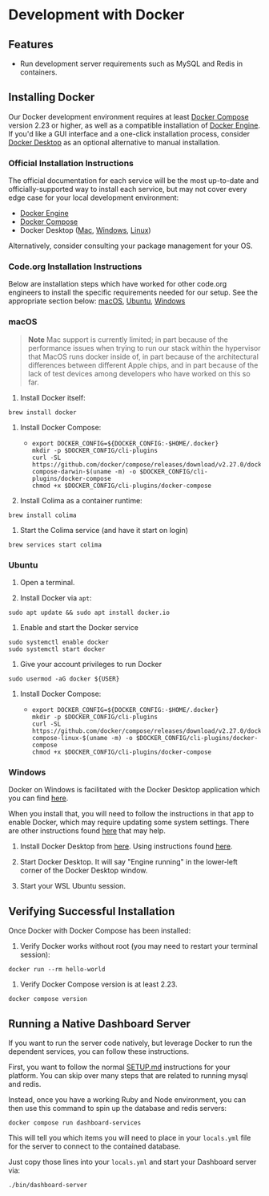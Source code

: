 # Development with Docker

## Features

* Run development server requirements such as MySQL and Redis in containers.

## Installing Docker

Our Docker development environment requires at least [Docker
Compose](https://docs.docker.com/compose/) version 2.23 or higher, as well as a
compatible installation of [Docker Engine](https://docs.docker.com/engine/). If
you'd like a GUI interface and a one-click installation process, consider
[Docker Desktop](https://docs.docker.com/desktop/) as an optional alternative
to manual installation.

### Official Installation Instructions

The official documentation for each service will be the most up-to-date and
officially-supported way to install each service, but may not cover every edge
case for your local development environment:

- [Docker Engine](https://docs.docker.com/engine/install/)
- [Docker Compose](https://docs.docker.com/compose/install/)
- Docker Desktop ([Mac](https://docs.docker.com/desktop/setup/install/mac-install/), [Windows](https://docs.docker.com/desktop/setup/install/windows-install/), [Linux](https://docs.docker.com/desktop/setup/install/linux/))

Alternatively, consider consulting your package management for your OS.

### Code.org Installation Instructions

Below are installation steps which have worked for other code.org engineers to
install the specific requirements needed for our setup. See the appropriate
section below: [macOS](#macos), [Ubuntu](#ubuntu), [Windows](#windows)

### macOS

> **Note** Mac support is currently limited; in part because of the performance
> issues when trying to run our stack within the hypervisor that MacOS runs
> docker inside of, in part because of the architectural differences between
> different Apple chips, and in part because of the lack of test devices among
> developers who have worked on this so far.

1. Install Docker itself:
```shell
brew install docker
```

1. Install Docker Compose:
    - ```shell
      export DOCKER_CONFIG=${DOCKER_CONFIG:-$HOME/.docker}
      mkdir -p $DOCKER_CONFIG/cli-plugins
      curl -SL https://github.com/docker/compose/releases/download/v2.27.0/docker-compose-darwin-$(uname -m) -o $DOCKER_CONFIG/cli-plugins/docker-compose
      chmod +x $DOCKER_CONFIG/cli-plugins/docker-compose
      ```

1. Install Colima as a container runtime:
```shell
brew install colima
```

1. Start the Colima service (and have it start on login)
```shell
brew services start colima
```

### Ubuntu

1. Open a terminal.

1. Install Docker via `apt`:

```shell
sudo apt update && sudo apt install docker.io
```

1. Enable and start the Docker service
```shell
sudo systemctl enable docker
sudo systemctl start docker
```

1. Give your account privileges to run Docker
```shell
sudo usermod -aG docker ${USER}
```

1. Install Docker Compose:
    - ```shell
      export DOCKER_CONFIG=${DOCKER_CONFIG:-$HOME/.docker}
      mkdir -p $DOCKER_CONFIG/cli-plugins
      curl -SL https://github.com/docker/compose/releases/download/v2.27.0/docker-compose-linux-$(uname -m) -o $DOCKER_CONFIG/cli-plugins/docker-compose
      chmod +x $DOCKER_CONFIG/cli-plugins/docker-compose
      ```

### Windows

Docker on Windows is facilitated with the Docker Desktop application which you can find [here](https://www.docker.com/products/docker-desktop/).

When you install that, you will need to follow the instructions in that app to enable Docker, which may require updating some system settings. There are other instructions found [here](https://docs.docker.com/desktop/install/windows-install/) that may help.

1. Install Docker Desktop from [here](https://www.docker.com/products/docker-desktop/). Using instructions found [here](https://docs.docker.com/desktop/install/windows-install/).

1. Start Docker Desktop. It will say "Engine running" in the lower-left corner of the Docker Desktop window.

1. Start your WSL Ubuntu session.

## Verifying Successful Installation

Once Docker with Docker Compose has been installed:

1. Verify Docker works without root (you may need to restart your terminal session):
```shell
docker run --rm hello-world
```

1. Verify Docker Compose version is at least 2.23.
```shell
docker compose version
```

## Running a Native Dashboard Server

If you want to run the server code natively, but leverage Docker to run the dependent services, you can follow these instructions.

First, you want to follow the normal [SETUP.md](../../SETUP.md) instructions for your platform.
You can skip over many steps that are related to running mysql and redis.

Instead, once you have a working Ruby and Node environment, you can then use this command to spin up the database and redis servers:

```shell
docker compose run dashboard-services
```

This will tell you which items you will need to place in your `locals.yml` file for the server to connect to the contained database.

Just copy those lines into your `locals.yml` and start your Dashboard server via:

```shell
./bin/dashboard-server
```
